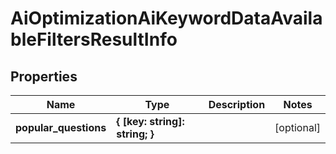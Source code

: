 # AiOptimizationAiKeywordDataAvailableFiltersResultInfo

## Properties

| Name | Type | Description | Notes |
|------------ | ------------- | ------------- | -------------|
**popular_questions** | **{ [key: string]: string; }** |  |[optional]|